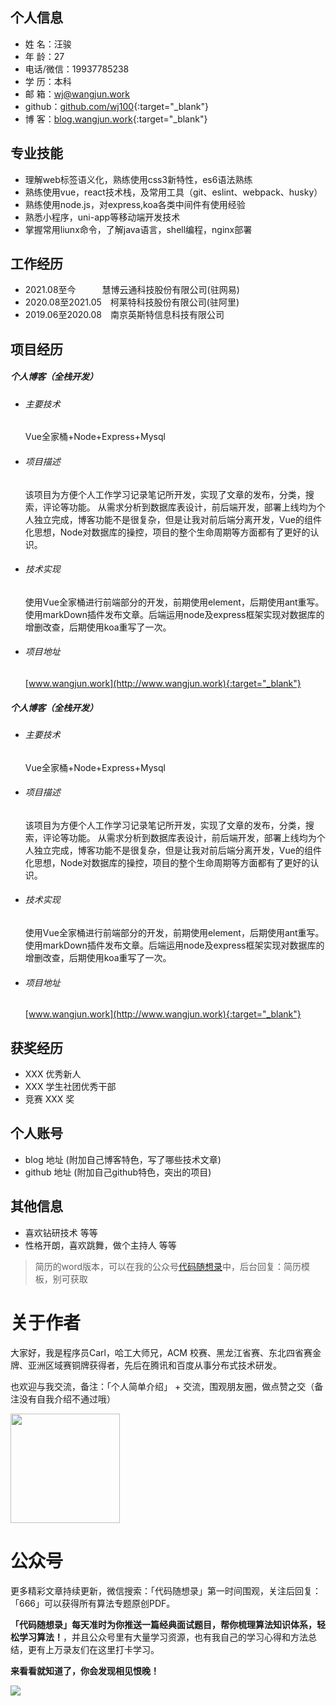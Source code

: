  <!-- <center>
     <h1>汪骏</h1>
 </center> -->

## 个人信息 

* 姓 名：汪骏
* 年 龄：27  
* 电话/微信：19937785238
* 学 历：本科  
* 邮 箱：wj@wangjun.work
* github：[github.com/wj100](http://github.com/wj100){:target="_blank"}
* 博 客：[blog.wangjun.work](http://blog.wangjun.work){:target="_blank"}


## 专业技能

* 理解web标签语义化，熟练使用css3新特性，es6语法熟练
* 熟练使用vue，react技术栈，及常用工具（git、eslint、webpack、husky）
* 熟练使用node.js，对express,koa各类中间件有使用经验
* 熟悉小程序，uni-app等移动端开发技术
* 掌握常用liunx命令，了解java语言，shell编程，nginx部署


## 工作经历

* 2021.08至今&emsp;&emsp;&emsp;慧博云通科技股份有限公司(驻网易)
* 2020.08至2021.05&emsp;柯莱特科技股份有限公司(驻阿里)
* 2019.06至2020.08&emsp;南京英斯特信息科技有限公司


## 项目经历

##### 个人博客（全栈开发） 
  * ###### 主要技术  
    Vue全家桶+Node+Express+Mysql
  * ###### 项目描述  
    该项目为方便个人工作学习记录笔记所开发，实现了文章的发布，分类，搜索，评论等功能。
	从需求分析到数据库表设计，前后端开发，部署上线均为个人独立完成，博客功能不是很复杂，但是让我对前后端分离开发，Vue的组件化思想，Node对数据库的操控，项目的整个生命周期等方面都有了更好的认识。
  * ###### 技术实现  
    使用Vue全家桶进行前端部分的开发，前期使用element，后期使用ant重写。使用markDown插件发布文章。后端运用node及express框架实现对数据库的增删改查，后期使用koa重写了一次。
  * ###### 项目地址  
    [www.wangjun.work](http://www.wangjun.work){:target="_blank"}

##### 个人博客（全栈开发） 
  * ###### 主要技术  
    Vue全家桶+Node+Express+Mysql
  * ###### 项目描述  
    该项目为方便个人工作学习记录笔记所开发，实现了文章的发布，分类，搜索，评论等功能。
	从需求分析到数据库表设计，前后端开发，部署上线均为个人独立完成，博客功能不是很复杂，但是让我对前后端分离开发，Vue的组件化思想，Node对数据库的操控，项目的整个生命周期等方面都有了更好的认识。
  * ###### 技术实现  
    使用Vue全家桶进行前端部分的开发，前期使用element，后期使用ant重写。使用markDown插件发布文章。后端运用node及express框架实现对数据库的增删改查，后期使用koa重写了一次。
  * ###### 项目地址  
    [www.wangjun.work](http://www.wangjun.work){:target="_blank"}

## 获奖经历
* XXX 优秀新人
* XXX 学生社团优秀干部
* 竞赛 XXX 奖

## 个人账号 
* blog 地址 (附加自己博客特色，写了哪些技术文章)
* github 地址 (附加自己github特色，突出的项目)

## 其他信息 
* 喜欢钻研技术 等等
* 性格开朗，喜欢跳舞，做个主持人 等等 

> 简历的word版本，可以在我的公众号[代码随想录](https://img-blog.csdnimg.cn/20200815195519696.png)中，后台回复：简历模板，别可获取

# 关于作者

大家好，我是程序员Carl，哈工大师兄，ACM 校赛、黑龙江省赛、东北四省赛金牌、亚洲区域赛铜牌获得者，先后在腾讯和百度从事分布式技术研发。

也欢迎与我交流，备注：「个人简单介绍」 + 交流，围观朋友圈，做点赞之交（备注没有自我介绍不通过哦）

<a name="微信"></a>
<img src="https://img-blog.csdnimg.cn/20200814140330894.png" data-img="1" width="175" height="175">

# 公众号

更多精彩文章持续更新，微信搜索：「代码随想录」第一时间围观，关注后回复：「666」可以获得所有算法专题原创PDF。


**「代码随想录」每天准时为你推送一篇经典面试题目，帮你梳理算法知识体系，轻松学习算法！**，并且公众号里有大量学习资源，也有我自己的学习心得和方法总结，更有上万录友们在这里打卡学习。

**来看看就知道了，你会发现相见恨晚！**

<a name="公众号"></a>

![](https://github.com/youngyangyang04/leetcode-master/blob/master/pics/%E5%85%AC%E4%BC%97%E5%8F%B7.png)

